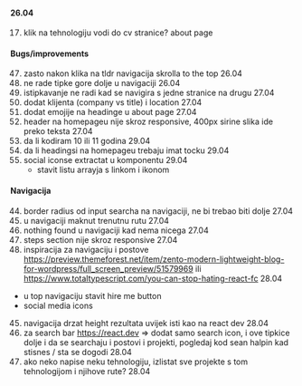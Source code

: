 #### 26.04

17. klik na tehnologiju vodi do cv stranice? about page

#### Bugs/improvements

47. zasto nakon klika na tldr navigacija skrolla to the top 26.04
48. ne rade tipke gore dolje u navigaciji 26.04
49. istipkavanje ne radi kad se navigira s jedne stranice na drugu 27.04
50. dodat klijenta (company vs title) i location 27.04
51. dodat emojije na headinge u about page 27.04
52. header na homepageu nije skroz responsive, 400px sirine slika ide preko teksta 27.04
53. da li kodiram 10 ili 11 godina 29.04
54. da li headingsi na homepageu trebaju imat tocku 29.04
55. social iconse extractat u komponentu 29.04
    - stavit listu arrayja s linkom i ikonom

#### Navigacija

44. border radius od input searcha na navigaciji, ne bi trebao biti dolje 27.04
45. u navigaciji maknut trenutnu rutu 27.04
46. nothing found u navigaciji kad nema nicega 27.04
47. steps section nije skroz responsive 27.04
48. inspiracija za navigaciju i postove https://preview.themeforest.net/item/zento-modern-lightweight-blog-for-wordpress/full_screen_preview/51579969 ili https://www.totaltypescript.com/you-can-stop-hating-react-fc 28.04

- u top navigaciju stavit hire me button
- social media icons

45. navigacija drzat height rezultata uvijek isti kao na react dev 28.04
46. za search bar https://react.dev => dodat samo search icon, i ove tipkice dolje i da se searchaju i postovi i projekti, pogledaj kod sean halpin kad stisnes / sta se dogodi 28.04
47. ako neko napise neku tehnologiju, izlistat sve projekte s tom tehnologijom i njihove rute? 28.04
